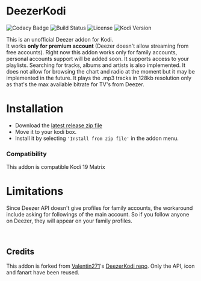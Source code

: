 # DeezerKodi

![Codacy Badge](https://api.codacy.com/project/badge/Grade/76abfdb57fa04c1897cacaa1a638a1e2)
![Build Status](https://api.travis-ci.com/AVFLIX/plugin.audio.deezer.svg?branch=master)
![License](https://img.shields.io/badge/license-GPL--3.0--only-success.svg)
![Kodi Version](https://img.shields.io/badge/kodi-matrix%2B-success.svg)

This is an unofficial Deezer addon for Kodi.  
It works **only for premium account** (Deezer doesn't allow streaming from free accounts).
Right now this addon works only for family accounts, personal accounts support will be added soon.
It supports access to your playlists. Searching for tracks, albums and artists is also implemented.
It does not allow for browsing the chart and radio at the moment but it may be implemented in the future.
It plays the .mp3 tracks in 128kb resolution only as that's the max available bitrate for TV's from Deezer.


# Installation
* Download the [latest release zip file](https://github.com/lorkadiscovery/plugin.audio.deezer/archive/master.zip) 
* Move it to your kodi box.
* Install it by selecting `'Install from zip file'` in the addon menu.

### Compatibility
This addon is compatible Kodi 19 Matrix

# Limitations
Since Deezer API doesn't give profiles for family accounts, the workaround include asking for followings of the main account.
So if you follow anyone on Deezer, they will appear on your family profiles.

<br>

## Credits
This addon is forked from [Valentin271](https://github.com/Valentin271)'s [DeezerKodi repo](https://github.com/Valentin271/DeezerKodi).
Only the API, icon and fanart have been reused.
